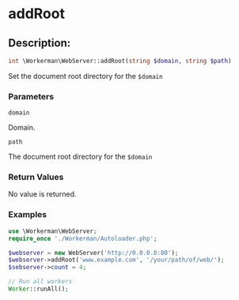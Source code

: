 # addRoot

## Description:
```php
int \Workerman\WebServer::addRoot(string $domain, string $path)
```
Set the document root directory for the ```$domain```


### Parameters
``` domain ```

Domain.


``` path ```

The document root directory for the ```$domain```


### Return Values
No value is returned.

### Examples
```php
use \Workerman\WebServer;
require_once './Workerman/Autoloader.php';

$webserver = new WebServer('http://0.0.0.0:80');
$webserver->addRoot('www.example.com', '/your/path/of/web/');
$sebserver->count = 4;

// Run all workers
Worker::runAll();
```
